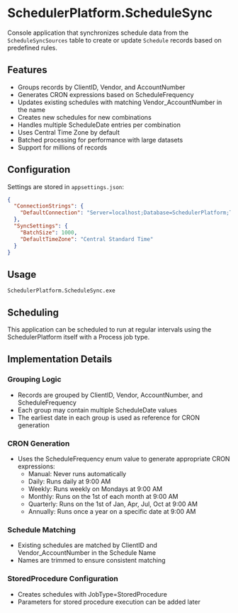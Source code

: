 # SchedulerPlatform.ScheduleSync

Console application that synchronizes schedule data from the `ScheduleSyncSources` table to create or update `Schedule` records based on predefined rules.

## Features

- Groups records by ClientID, Vendor, and AccountNumber
- Generates CRON expressions based on ScheduleFrequency
- Updates existing schedules with matching Vendor_AccountNumber in the name
- Creates new schedules for new combinations
- Handles multiple ScheduleDate entries per combination
- Uses Central Time Zone by default
- Batched processing for performance with large datasets
- Support for millions of records

## Configuration

Settings are stored in `appsettings.json`:

```json
{
  "ConnectionStrings": {
    "DefaultConnection": "Server=localhost;Database=SchedulerPlatform;Trusted_Connection=True;TrustServerCertificate=True;"
  },
  "SyncSettings": {
    "BatchSize": 1000,
    "DefaultTimeZone": "Central Standard Time"
  }
}
```

## Usage

```
SchedulerPlatform.ScheduleSync.exe
```

## Scheduling

This application can be scheduled to run at regular intervals using the SchedulerPlatform itself with a Process job type.

## Implementation Details

### Grouping Logic
- Records are grouped by ClientID, Vendor, AccountNumber, and ScheduleFrequency
- Each group may contain multiple ScheduleDate values
- The earliest date in each group is used as reference for CRON generation

### CRON Generation
- Uses the ScheduleFrequency enum value to generate appropriate CRON expressions:
  - Manual: Never runs automatically
  - Daily: Runs daily at 9:00 AM
  - Weekly: Runs weekly on Mondays at 9:00 AM
  - Monthly: Runs on the 1st of each month at 9:00 AM
  - Quarterly: Runs on the 1st of Jan, Apr, Jul, Oct at 9:00 AM
  - Annually: Runs once a year on a specific date at 9:00 AM

### Schedule Matching
- Existing schedules are matched by ClientID and Vendor_AccountNumber in the Schedule Name
- Names are trimmed to ensure consistent matching

### StoredProcedure Configuration
- Creates schedules with JobType=StoredProcedure
- Parameters for stored procedure execution can be added later
